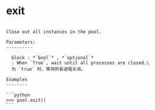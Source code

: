 # exit

````{method} LocalMapdlPool.exit(block=False)

Close out all instances in the pool.

Parameters:
----------

  block : *`bool`* , *`optional`*
  : When `True`, wait until all processes are closed.\
  为 `true` 时，等待所有进程关闭。

Examples
--------

```python
>>> pool.exit()
```


````